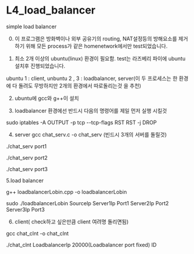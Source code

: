 # L4_load_balancer

simple load balancer

0. 이 프로그램은 방화벽이나 외부 공유기의 routing, NAT설정등의 방해요소를 제거하기 위해 모든 process가 같은 homenetwork에서만 test되었습니다. 

1. 최소 2개 이상의 ubuntu(linux) 환경이 필요함. test는 라즈베리 파이에 ubuntu 설치후 진행되었습니다.

ubuntu 1 : client, unbuntu 2 , 3 : loadbalancer, server(이 두 프로세스는 한 환경에 다 돌려도 무방하지만 2개의 환경에서 따로돌리는것 을 추천)

2. ubuntu에 gcc와 g++이 설치

3. loadbalancer 환경에선 반드시 다음의 명령어를 제일 먼저 실행 시킬것

sudo iptables -A OUTPUT -p tcp --tcp-flags RST RST -j DROP

4. server
gcc chat_serv.c -o chat_serv (빈드시 3개의 서버를 돌릴것)

./chat_serv port1

./chat_serv port2

./chat_serv port3

5.load balancer

g++ loadbalancerLobin.cpp -o loadbalancerLobin

sudo ./loadbalancerLobin SourceIp Server1Ip Port1 Server2Ip Port2 Server3Ip Port3

6. client( check하고 싶은만큼 client 여려명 돌리면됨)

gcc chat_clnt -o chat_clnt

./chat_clnt LoadbalancerIp 20000(Loadbalancer port fixed) ID







 
